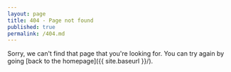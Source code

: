 ```yaml
---
layout: page
title: 404 - Page not found
published: true
permalink: /404.md
---
```


Sorry, we can't find that page that you're looking for. You can try again by going [back to the homepage]({{ site.baseurl }}/).
